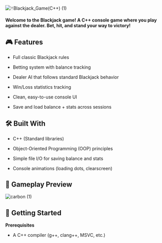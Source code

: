 ![🃏_Blackjack_Game_(C++) (1)](https://github.com/user-attachments/assets/4dad38f6-3024-4f85-a69f-1eea56e520cc)

**Welcome to the Blackjack game! A C++ console game where you play against the dealer. Bet, hit, and stand your way to victory!**

## 🎮 Features
- Full classic Blackjack rules

- Betting system with balance tracking

- Dealer AI that follows standard Blackjack behavior

- Win/Loss statistics tracking

- Clean, easy-to-use console UI

- Save and load balance + stats across sessions

## 🛠️ Built With
- C++ (Standard libraries)

- Object-Oriented Programming (OOP) principles

- Simple file I/O for saving balance and stats

- Console animations (loading dots, clearscreen)

## 📸 Gameplay Preview

![carbon (1)](https://github.com/user-attachments/assets/64610f05-1693-45ad-a0fb-6014d0bc2afc)

## 🚀 Getting Started
**Prerequisites**
- A C++ compiler (g++, clang++, MSVC, etc.)
